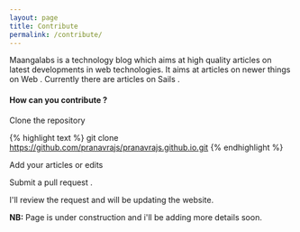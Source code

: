 ```yaml
---
layout: page
title: Contribute
permalink: /contribute/
---
```


Maangalabs is a technology blog which aims at high quality articles on latest developments in web technologies. It aims at articles on newer things on Web . Currently there are articles on Sails . 

<h4>How can you contribute ? </h4>

Clone the repository 

{% highlight text %}
git clone https://github.com/pranavrajs/pranavrajs.github.io.git
{% endhighlight %}

Add your articles or edits 

Submit a pull request .

I'll review the request and will be updating the website.

<strong>NB:</strong> Page is under construction and i'll be adding more details soon.